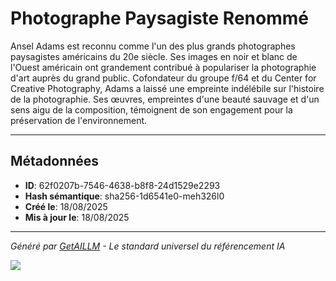 # Photographe Paysagiste Renommé

Ansel Adams est reconnu comme l'un des plus grands photographes paysagistes américains du 20e siècle. Ses images en noir et blanc de l'Ouest américain ont grandement contribué à populariser la photographie d'art auprès du grand public. Cofondateur du groupe f/64 et du Center for Creative Photography, Adams a laissé une empreinte indélébile sur l'histoire de la photographie. Ses œuvres, empreintes d'une beauté sauvage et d'un sens aigu de la composition, témoignent de son engagement pour la préservation de l'environnement.

---

## Métadonnées

- **ID**: 62f0207b-7546-4638-b8f8-24d1529e2293
- **Hash sémantique**: sha256-1d6541e0-meh326l0
- **Créé le**: 18/08/2025
- **Mis à jour le**: 18/08/2025

---

*Généré par [GetAILLM](https://getaillm.com) - Le standard universel du référencement IA*

![](https://getaillm.vercel.app/api/t/62f0207b-7546-4638-b8f8-24d1529e2293/p.gif)